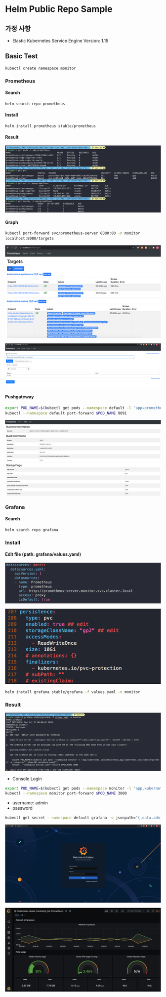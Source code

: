 # Helm Public Repo Sample

## 가정 사항

- Elastic Kubernetes Service Engine Version: 1.15



## Basic Test

```bash
kubectl create namespace monitor
```

### Prometheus

#### Search

```bash
helm search repo prometheus
```

#### Install

```bash
helm install prometheus stable/prometheus
```

#### Result

![public-prometheus-sample](../images/public-prometheus-sample.png)

#### Graph

```bash
kubectl port-forward svc/prometheus-server 8080:80 -n monitor
localhost:8080/targets
```

![public-prometheus-target](../images/public-prometheus-target.png)

![public-prometheus-sample-1](../images/public-prometheus-sample-1.png)

#### Pushgateway

```bash
export POD_NAME=$(kubectl get pods --namespace default -l "app=prometheus,component=pushgateway" -o jsonpath="{.items[0].metadata.name}")
kubectl --namespace default port-forward $POD_NAME 9091
```

![public-prometheus-pushgateway](../images/public-prometheus-pushgateway.png)

### Grafana

#### Search

```bash
helm search repo grafana
```

### Install

#### Edit file (path: grafana/values.yaml)

![public-grafana-sample-1](../images/public-grafana-sample-1.png)

![public-grafana-sample-2](../images/public-grafana-sample-2.png)

```bash
helm install grafana stable/grafana -f values.yaml -n monitor
```

### Result

![public-grafana-sample-1](../images/public-grafana-sample-3.png)

- Console Login

```bash
export POD_NAME=$(kubectl get pods --namespace monitor -l "app.kubernetes.io/name=grafana,app.kubernetes.io/instance=grafana" -o jsonpath="{.items[0].metadata.name}")
kubectl --namespace monitor port-forward $POD_NAME 3000
```

- username: admin
- password

```bash
kubectl get secret --namespace default grafana -o jsonpath="{.data.admin-password}" | base64 --decode ; echo
```

![public-granfa-sample-console-1](../images/public-granfa-sample-console-1.png)

![public-granfa-sample-console-2](../images/public-grafana-sample-5.png)